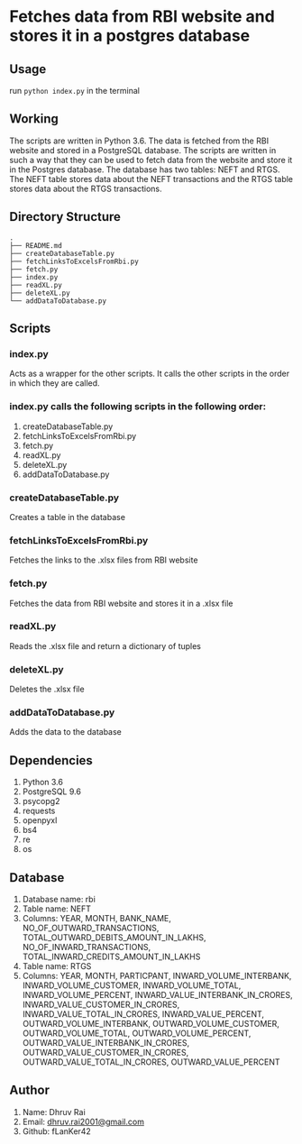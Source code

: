 # Fetches data from RBI website and stores it in a postgres database

## Usage
run ```python index.py``` in the terminal

## Working
The scripts are written in Python 3.6. The data is fetched from the RBI website and stored in a PostgreSQL database. The scripts are written in such a way that they can be used to fetch data from the website and store it in the Postgres database.
The database has two tables: NEFT and RTGS. The NEFT table stores data about the NEFT transactions and the RTGS table stores data about the RTGS transactions.

## Directory Structure
```
.
├── README.md
├── createDatabaseTable.py
├── fetchLinksToExcelsFromRbi.py
├── fetch.py
├── index.py
├── readXL.py
├── deleteXL.py
└── addDataToDatabase.py
```

## Scripts

### index.py
Acts as a wrapper for the other scripts. It calls the other scripts in the order in which they are called.

### index.py calls the following scripts in the following order:
1. createDatabaseTable.py
2. fetchLinksToExcelsFromRbi.py
3. fetch.py
4. readXL.py
5. deleteXL.py
6. addDataToDatabase.py

### createDatabaseTable.py
Creates a table in the database

### fetchLinksToExcelsFromRbi.py
Fetches the links to the .xlsx files from RBI website

### fetch.py
Fetches the data from RBI website and stores it in a .xlsx file

### readXL.py
Reads the .xlsx file and return a dictionary of tuples

### deleteXL.py
Deletes the .xlsx file

### addDataToDatabase.py
Adds the data to the database

## Dependencies
1. Python 3.6
2. PostgreSQL 9.6
3. psycopg2
4. requests
5. openpyxl
6. bs4
7. re
8. os

## Database
1. Database name: rbi
2. Table name: NEFT
3. Columns: YEAR, MONTH, BANK_NAME, NO_OF_OUTWARD_TRANSACTIONS, TOTAL_OUTWARD_DEBITS_AMOUNT_IN_LAKHS, NO_OF_INWARD_TRANSACTIONS, TOTAL_INWARD_CREDITS_AMOUNT_IN_LAKHS
4. Table name: RTGS
5. Columns: YEAR, MONTH, PARTICPANT, INWARD_VOLUME_INTERBANK, INWARD_VOLUME_CUSTOMER, INWARD_VOLUME_TOTAL, INWARD_VOLUME_PERCENT, INWARD_VALUE_INTERBANK_IN_CRORES, INWARD_VALUE_CUSTOMER_IN_CRORES, INWARD_VALUE_TOTAL_IN_CRORES, INWARD_VALUE_PERCENT, OUTWARD_VOLUME_INTERBANK, OUTWARD_VOLUME_CUSTOMER, OUTWARD_VOLUME_TOTAL, OUTWARD_VOLUME_PERCENT, OUTWARD_VALUE_INTERBANK_IN_CRORES, OUTWARD_VALUE_CUSTOMER_IN_CRORES, OUTWARD_VALUE_TOTAL_IN_CRORES, OUTWARD_VALUE_PERCENT

## Author
1. Name: Dhruv Rai
2. Email: dhruv.rai2001@gmail.com
3. Github: fLanKer42
